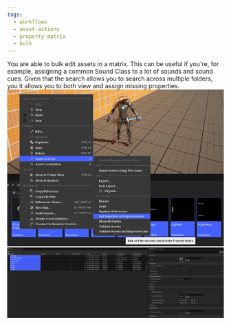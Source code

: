 ```yaml
---
tags:
  - workflows
  - asset-actions
  - property-matrix
  - bulk
---
```

You are able to bulk edit assets in a matrix. This can be useful if you're, for example, assigning a common Sound Class to a lot of sounds and sound cues. Given that the search allows you to search across multiple folders, you it allows you to both view and assign missing properties.
![Bulk Edit Via Property Matrix - menu](Images/BulkEditViaPropertyMatrix1.png)
![Bulk Edit via Property Matrix - Dialog](Images/BulkEditViaPropertyMatrix2.png)